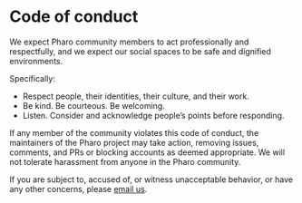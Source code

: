 Code of conduct
====

We expect Pharo community members to act professionally and respectfully, and we expect our social spaces to be safe and dignified environments.

Specifically:

- Respect people, their identities, their culture, and their work.
- Be kind. Be courteous. Be welcoming.
- Listen. Consider and acknowledge people’s points before responding.

If any member of the community violates this code of conduct, the maintainers of the Pharo project may take action, removing issues, comments, and PRs or blocking accounts as deemed appropriate. We will not tolerate harassment from anyone in the Pharo community.

If you are subject to, accused of, or witness unacceptable behavior, or have any other concerns, please [email us](mailto:board@pharo.org).
